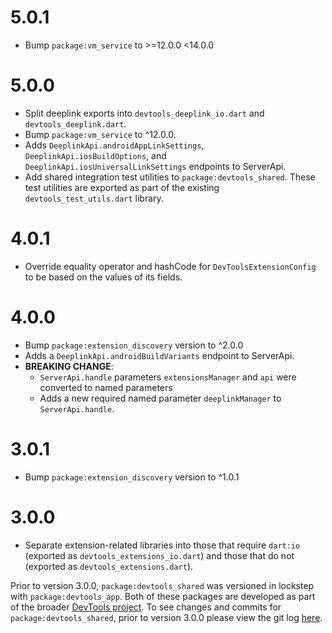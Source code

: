 # 5.0.1
- Bump `package:vm_service` to >=12.0.0 <14.0.0

# 5.0.0
- Split deeplink exports into `devtools_deeplink_io.dart` and `devtools_deeplink.dart`.
- Bump `package:vm_service` to ^12.0.0.
- Adds `DeeplinkApi.androidAppLinkSettings`, `DeeplinkApi.iosBuildOptions`, and
  `DeeplinkApi.iosUniversalLinkSettings` endpoints to ServerApi.
- Add shared integration test utilities to `package:devtools_shared`. These test
utilities are exported as part of the existing `devtools_test_utils.dart` library.

# 4.0.1

- Override equality operator and hashCode for `DevToolsExtensionConfig`
to be based on the values of its fields.

# 4.0.0

- Bump `package:extension_discovery` version to ^2.0.0
- Adds a `DeeplinkApi.androidBuildVariants` endpoint to ServerApi.
- **BREAKING CHANGE**:
  - `ServerApi.handle` parameters `extensionsManager` and `api` were converted to named
    parameters
  - Adds a new required named parameter `deeplinkManager` to `ServerApi.handle`.

# 3.0.1

- Bump `package:extension_discovery` version to ^1.0.1

# 3.0.0

- Separate extension-related libraries into those that require `dart:io` (exported as
`devtools_extensions_io.dart`) and those that do not (exported as `devtools_extensions.dart`).

Prior to version 3.0.0, `package:devtools_shared` was versioned in lockstep with
`package:devtools_app`. Both of these packages are developed as part of the broader
[DevTools project](https://github.com/flutter/devtools). To see changes and commits
for `package:devtools_shared`, prior to version 3.0.0 please view the git log
[here](https://github.com/flutter/devtools/commits/master/packages/devtools_shared).
